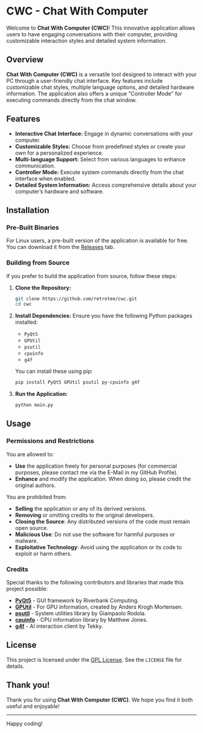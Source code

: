 # CWC - Chat With Computer

Welcome to **Chat With Computer (CWC)**! This innovative application allows users to have engaging conversations with their computer, providing customizable interaction styles and detailed system information. 

## Overview

**Chat With Computer (CWC)** is a versatile tool designed to interact with your PC through a user-friendly chat interface. Key features include customizable chat styles, multiple language options, and detailed hardware information. The application also offers a unique "Controller Mode" for executing commands directly from the chat window.

## Features

- **Interactive Chat Interface:** Engage in dynamic conversations with your computer.
- **Customizable Styles:** Choose from predefined styles or create your own for a personalized experience.
- **Multi-language Support:** Select from various languages to enhance communication.
- **Controller Mode:** Execute system commands directly from the chat interface when enabled.
- **Detailed System Information:** Access comprehensive details about your computer’s hardware and software.

## Installation

### Pre-Built Binaries

For Linux users, a pre-built version of the application is available for free. You can download it from the [Releases](https://github.com/retrotee/cwc/releases) tab.

### Building from Source

If you prefer to build the application from source, follow these steps:

1. **Clone the Repository:**
   ```bash
   git clone https://github.com/retrotee/cwc.git
   cd cwc
   ```

2. **Install Dependencies:**
   Ensure you have the following Python packages installed:
   - `PyQt5`
   - `GPUtil`
   - `psutil`
   - `cpuinfo`
   - `g4f`

   You can install these using pip:
   ```bash
   pip install PyQt5 GPUtil psutil py-cpuinfo g4f
   ```

3. **Run the Application:**
   ```bash
   python main.py
   ```

## Usage

### Permissions and Restrictions

You are allowed to:

- **Use** the application freely for personal purposes (for commercial purposes, please contact me via the E-Mail in my GitHub Profile).
- **Enhance** and modify the application. When doing so, please credit the original authors.

You are prohibited from:

- **Selling** the application or any of its derived versions.
- **Removing** or omitting credits to the original developers.
- **Closing the Source**: Any distributed versions of the code must remain open source.
- **Malicious Use**: Do not use the software for harmful purposes or malware.
- **Exploitative Technology**: Avoid using the application or its code to exploit or harm others.

### Credits

Special thanks to the following contributors and libraries that made this project possible:

- **[PyQt5](https://www.riverbankcomputing.com/software/pyqt/intro)** - GUI framework by Riverbank Computing.
- **[GPUtil](https://github.com/anderskm/gputil/)** - For GPU information, created by Anders Krogh Mortensen.
- **[psutil](https://github.com/giampaolo/psutil)** - System utilities library by Giampaolo Rodola.
- **[cpuinfo](https://github.com/workhorsy/py-cpuinfo)** - CPU information library by Matthew Jones.
- **[g4f](https://github.com/xtekky/gpt4free)** - AI interaction client by Tekky.

## License

This project is licensed under the [GPL License](LICENSE). See the `LICENSE` file for details.

## Thank you!

Thank you for using **Chat With Computer (CWC)**. We hope you find it both useful and enjoyable!

---

Happy coding!
